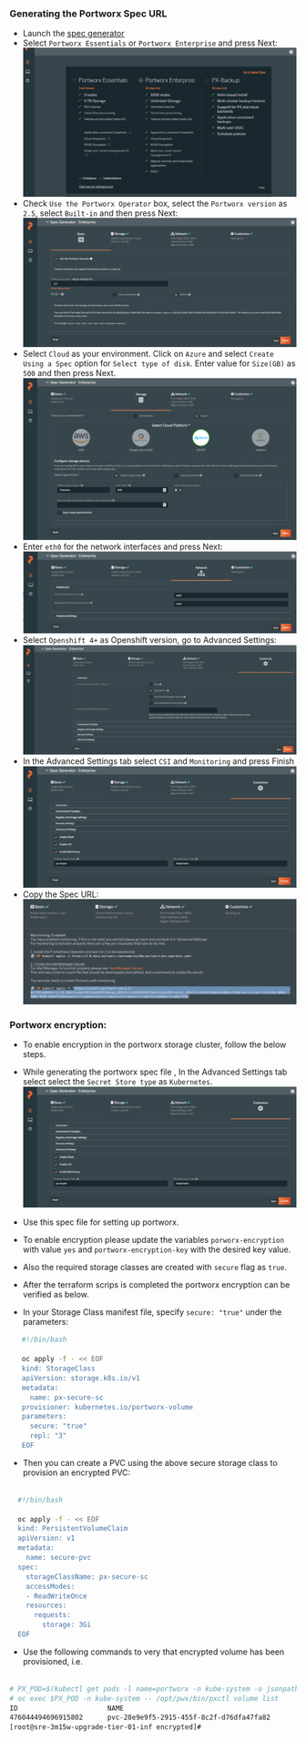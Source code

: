 ### Generating the Portworx Spec URL
* Launch the [spec generator](https://central.portworx.com/specGen/wizard)
* Select `Portworx Essentials` or `Portworx Enterprise` and press Next:
![Alt text](images/essential-enterprise.png)
* Check `Use the Portworx Operator` box, select the `Portworx version` as `2.5`, select `Built-in` and then press Next:
![Alt text](images/portworx-version.png)
* Select `Cloud` as your environment. Click on `Azure` and select `Create Using a Spec` option for `Select type of disk`.
Enter value for `Size(GB)` as `500` and then press Next.
![Alt text](images/azure-disk-size.png)
* Enter `eth0` for the network interfaces and press Next:
![Alt text](images/network.png)
* Select `Openshift 4+` as Openshift version, go to Advanced Settings:
![Alt text](images/ocp-version.png)
* In the Advanced Settings tab select `CSI` and `Monitoring` and press Finish
![Alt text](images/enable-csi-monitoring.png)
* Copy the Spec URL:
![Alt text](images/copy-spec-url.png)

### Portworx encryption: 

* To enable encryption in the portworx storage cluster, follow the below steps. 
* While generating the portworx spec file , In the Advanced Settings tab select select the `Secret Store type` as `Kubernetes`. 
![Alt text](images/secret-store-type.png)
* Use this spec file for setting up portworx. 
* To enable encryption please update the variables `porworx-encryption` with value `yes` and  `portworx-encryption-key` with the desired key value.
* Also the required storage classes are created with `secure` flag as `true`. 
* After the terraform scrips is completed the portworx encryption can be verified as below. 

* In your Storage Class manifest file, specify `secure: "true"` under the parameters:


```bash 
   #!/bin/bash

   oc apply -f - << EOF
   kind: StorageClass
   apiVersion: storage.k8s.io/v1
   metadata:
     name: px-secure-sc
   provisioner: kubernetes.io/portworx-volume
   parameters:
     secure: "true"
     repl: "3"
   EOF
  ``` 

* Then you can create a PVC using the above secure storage class to provision an encrypted PVC:


```bash 

  #!/bin/bash

  oc apply -f - << EOF
  kind: PersistentVolumeClaim
  apiVersion: v1
  metadata:
    name: secure-pvc
  spec:
    storageClassName: px-secure-sc
    accessModes:
    - ReadWriteOnce
    resources:
      requests:
        storage: 3Gi
  EOF

```

* Use the following commands to very that encrypted volume has been provisioned, i.e.

```bash 

# PX_POD=$(kubectl get pods -l name=portworx -n kube-system -o jsonpath='{.items[0].metadata.name}')
# oc exec $PX_POD -n kube-system -- /opt/pwx/bin/pxctl volume list
ID                      NAME                                            SIZE    HA      SHARED  ENCRYPTED       PROXY-VOLUME    IO_PRIORITY       STATUS          SNAP-ENABLED
476044494696915802      pvc-28e9e9f5-2915-455f-8c2f-d76dfa47fa82        3 GiB   3       no      yes             no              HIGH            up-    detached   no
[root@sre-3m15w-upgrade-tier-01-inf encrypted]#

```
